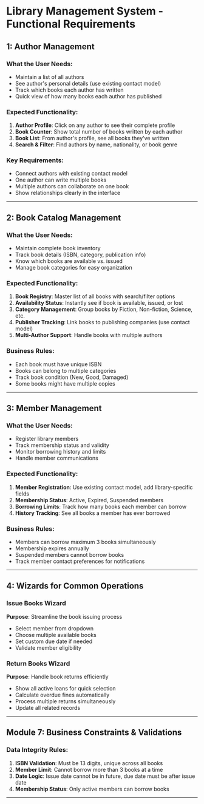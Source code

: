 # Library Management System - Functional Requirements

## 1: Author Management

### What the User Needs:
- Maintain a list of all authors
- See author's personal details (use existing contact model)
- Track which books each author has written
- Quick view of how many books each author has published

### Expected Functionality:
1. **Author Profile**: Click on any author to see their complete profile
2. **Book Counter**: Show total number of books written by each author
3. **Book List**: From author's profile, see all books they've written
4. **Search & Filter**: Find authors by name, nationality, or book genre

### Key Requirements:
- Connect authors with existing contact model
- One author can write multiple books
- Multiple authors can collaborate on one book
- Show relationships clearly in the interface

---

## 2: Book Catalog Management

### What the User Needs:
- Maintain complete book inventory
- Track book details (ISBN, category, publication info)
- Know which books are available vs. issued
- Manage book categories for easy organization

### Expected Functionality:
1. **Book Registry**: Master list of all books with search/filter options
2. **Availability Status**: Instantly see if book is available, issued, or lost
3. **Category Management**: Group books by Fiction, Non-fiction, Science, etc.
4. **Publisher Tracking**: Link books to publishing companies (use contact model)
5. **Multi-Author Support**: Handle books with multiple authors

### Business Rules:
- Each book must have unique ISBN
- Books can belong to multiple categories
- Track book condition (New, Good, Damaged)
- Some books might have multiple copies

---

## 3: Member Management

### What the User Needs:
- Register library members
- Track membership status and validity
- Monitor borrowing history and limits
- Handle member communications

### Expected Functionality:
1. **Member Registration**: Use existing contact model, add library-specific fields
2. **Membership Status**: Active, Expired, Suspended members
3. **Borrowing Limits**: Track how many books each member can borrow
4. **History Tracking**: See all books a member has ever borrowed

### Business Rules:
- Members can borrow maximum 3 books simultaneously
- Membership expires annually
- Suspended members cannot borrow books
- Track member contact preferences for notifications

---

## 4: Wizards for Common Operations

### Issue Books Wizard
**Purpose**: Streamline the book issuing process
- Select member from dropdown
- Choose multiple available books
- Set custom due date if needed
- Validate member eligibility

### Return Books Wizard
**Purpose**: Handle book returns efficiently
- Show all active loans for quick selection
- Calculate overdue fines automatically
- Process multiple returns simultaneously
- Update all related records

---

## Module 7: Business Constraints & Validations

### Data Integrity Rules:
1. **ISBN Validation**: Must be 13 digits, unique across all books
2. **Member Limit**: Cannot borrow more than 3 books at a time
3. **Date Logic**: Issue date cannot be in future, due date must be after issue date
4. **Membership Status**: Only active members can borrow books

---